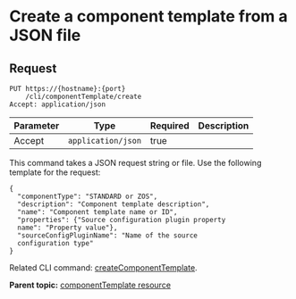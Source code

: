 # Create a component template from a JSON file

## Request

```
PUT https://{hostname}:{port}
    /cli/componentTemplate/create
Accept: application/json

```

|Parameter|Type|Required|Description|
|---------|----|--------|-----------|
|Accept|`application/json`|true| |

This command takes a JSON request string or file. Use the following template for the request:

```
{
  "componentType": "STANDARD or ZOS",
  "description": "Component template description",
  "name": "Component template name or ID",
  "properties": {"Source configuration plugin property 
  name": "Property value"},
  "sourceConfigPluginName": "Name of the source 
  configuration type"
}

```

Related CLI command: [createComponentTemplate](udclient_createcomponenttemplate.md).

**Parent topic:** [componentTemplate resource](../../com.udeploy.api.doc/topics/rest_cli_componenttemplate.md)

